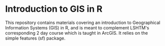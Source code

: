 # Introduction to GIS in R
This repository contains materials covering an introduction to Geographical Information Systems (GIS) in R, and is meant to complement LSHTM's corresponding 2 day course which is taught in ArcGIS. It relies on the simple features (sf) package.
